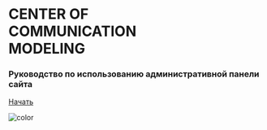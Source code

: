 # CENTER OF<br>COMMUNICATION<br>MODELING

### Руководство по использованию административной панели сайта

[Начать](README.md)

<!-- background color -->

![color](#81d8d0)